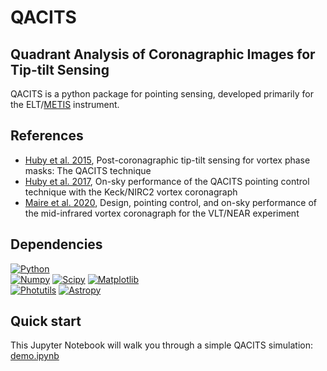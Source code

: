 # QACITS
## Quadrant Analysis of Coronagraphic Images for Tip-tilt Sensing 

QACITS is a python package for pointing sensing, developed primarily for the ELT/[METIS](https://elt.eso.org/instrument/METIS/) instrument.

## References
- [Huby et al. 2015](https://www.aanda.org/articles/aa/full_html/2015/12/aa27102-15/aa27102-15.html), Post-coronagraphic tip-tilt sensing for vortex phase masks: The QACITS technique
- [Huby et al. 2017](https://www.aanda.org/articles/aa/full_html/2017/04/aa30232-16/aa30232-16.html), On-sky performance of the QACITS pointing control technique with the Keck/NIRC2 vortex coronagraph
- [Maire et al. 2020](https://www.spiedigitallibrary.org/journals/Journal-of-Astronomical-Telescopes-Instruments-and-Systems/volume-6/issue-3/035003/Design-pointing-control-and-on-sky-performance-of-the-mid/10.1117/1.JATIS.6.3.035003.full), Design, pointing control, and on-sky performance of the mid-infrared vortex coronagraph for the VLT/NEAR experiment

## Dependencies
[![Python](https://img.shields.io/badge/Python-3.7.0-brightgreen.svg)]()  
[![Numpy](https://img.shields.io/badge/Numpy-1.21.2-brightgreen.svg)]()
[![Scipy](https://img.shields.io/badge/Scipy-1.1.0-brightgreen.svg)]()
[![Matplotlib](https://img.shields.io/badge/Matplotlib-3.3.0-brightgreen.svg)]()  
[![Photutils](https://img.shields.io/badge/Photutils-0.7.2-brightgreen.svg)]()
[![Astropy](https://img.shields.io/badge/Astropy-3.2.3-brightgreen.svg)]()

## Quick start
This Jupyter Notebook will walk you through a simple QACITS simulation: [demo.ipynb](https://github.com/vortex-exoplanet/QACITS/blob/main/notebooks/demo.ipynb)
